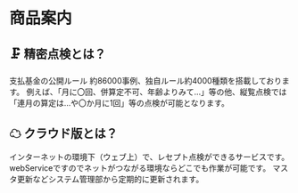 # 商品案内

## 🗜 精密点検とは？

支払基金の公開ルール 約86000事例、独自ルール約4000種類を搭載しております。 例えば、「月に〇回、併算定不可、年齢よりみて…」等の他、縦覧点検では「連月の算定は…や〇か月に1回」等の点検が可能となります。

## ☁ クラウド版とは？

インターネットの環境下（ウェブ上）で、レセプト点検ができるサービスです。 webServiceですのでネットがつながる環境ならどこでも作業が可能です。 マスタ更新などシステム管理部から定期的に更新されます。



